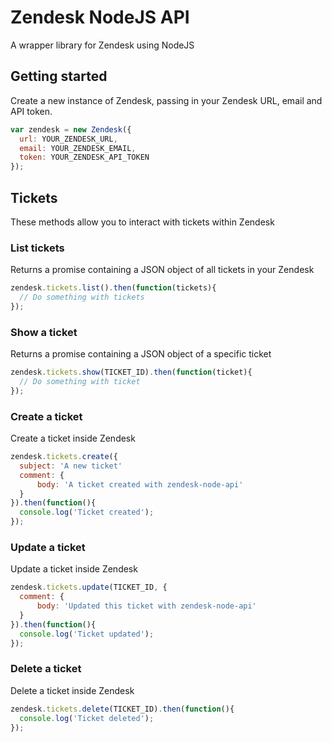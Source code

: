 # Zendesk NodeJS API
A wrapper library for Zendesk using NodeJS

## Getting started
Create a new instance of Zendesk, passing in your Zendesk URL, email and API token.

```javascript
var zendesk = new Zendesk({
  url: YOUR_ZENDESK_URL,
  email: YOUR_ZENDESK_EMAIL,
  token: YOUR_ZENDESK_API_TOKEN
});
```

## Tickets
These methods allow you to interact with tickets within Zendesk

### List tickets
Returns a promise containing a JSON object of all tickets in your Zendesk

```javascript
zendesk.tickets.list().then(function(tickets){
  // Do something with tickets
});
```

### Show a ticket
Returns a promise containing a JSON object of a specific ticket

```javascript
zendesk.tickets.show(TICKET_ID).then(function(ticket){
  // Do something with ticket
});
```

### Create a ticket
Create a ticket inside Zendesk

```javascript
zendesk.tickets.create({
  subject: 'A new ticket'
  comment: {
      body: 'A ticket created with zendesk-node-api'
  }
}).then(function(){
  console.log('Ticket created');
});
```

### Update a ticket
Update a ticket inside Zendesk

```javascript
zendesk.tickets.update(TICKET_ID, {
  comment: {
      body: 'Updated this ticket with zendesk-node-api'
  }
}).then(function(){
  console.log('Ticket updated');
});
```

### Delete a ticket
Delete a ticket inside Zendesk

```javascript
zendesk.tickets.delete(TICKET_ID).then(function(){
  console.log('Ticket deleted');
});
```
